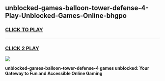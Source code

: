 
## unblocked-games-balloon-tower-defense-4-Play-Unblocked-Games-Online-bhgpo
<h3>
<a href="https://premium76.site?title=unblocked-games-balloon-tower-defense-4&ref=24A">CLICK TO PLAY</a></h3>
<hr>

<h3>
<a href="https://premium76.site?title=unblocked-games-balloon-tower-defense-4&ref=24A">CLICK 2 PLAY</a>
  
</h3>

<a href="https://premium76.site?title=unblocked-games-balloon-tower-defense-4&ref=24A"><img src="https://clearcache.store/games.png"></a>


**unblocked-games-balloon-tower-defense-4 games unblocked: Your Gateway to Fun and Accessible Online Gaming**
